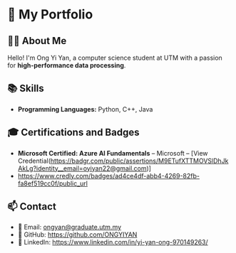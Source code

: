 # 🚀 My Portfolio

## 👩‍💻 About Me  
Hello! I'm Ong Yi Yan, a computer science student at UTM with a passion for **high-performance data processing**. 

## 📚 Skills  
- **Programming Languages:** Python, C++, Java

## 🎓 Certifications and Badges
- **Microsoft Certified: Azure AI Fundamentals** – Microsoft – [View Credential(https://badgr.com/public/assertions/M9ETufXTTMOVSlDhJkAkLg?identity__email=oyiyan22@gmail.com)]
- https://www.credly.com/badges/ad4ce4df-abb4-4269-82fb-fa8ef519cc0f/public_url
## 📫 Contact  
- 📧 Email: ongyan@graduate.utm.my
- 🔗 GitHub: https://github.com/ONGYIYAN
- 💼 LinkedIn: https://www.linkedin.com/in/yi-yan-ong-970149263/
